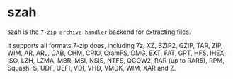 # szah

szah is the `7-zip archive handler` backend for extracting files.

It supports all formats 7-zip does, including 7z, XZ, BZIP2, GZIP, TAR, ZIP,
WIM, AR, ARJ, CAB, CHM, CPIO, CramFS, DMG, EXT, FAT, GPT, HFS, IHEX, ISO,
LZH, LZMA, MBR, MSI, NSIS, NTFS, QCOW2, RAR (up to RAR5), RPM, SquashFS, UDF,
UEFI, VDI, VHD, VMDK, WIM, XAR and Z.
